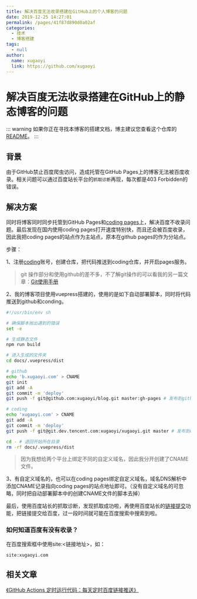 ```yaml
---
title: 解决百度无法收录搭建在GitHub上的个人博客的问题
date: 2019-12-25 14:27:01
permalink: /pages/41f87d890d0a02af
categories: 
  - 技术
  - 博客搭建
tags: 
  - null
author: 
  name: xugaoyi
  link: https://github.com/xugaoyi
---
```

# 解决百度无法收录搭建在GitHub上的静态博客的问题

::: warning
如果你正在寻找本博客的搭建文档，博主建议您查看这个仓库的[README](https://github.com/781288772/vuepressBlog)。
:::

## 背景

由于GitHub禁止百度爬虫访问，造成托管在GitHub Pages上的博客无法被百度收录。相关问题可以通过百度站长平台的`抓取诊断`再现，每次都是403 Forbidden的错误。

<!-- more -->

## 解决方案

同时将博客同时同步托管到GitHub Pages和[coding pages](https://dev.tencent.com/)上，解决百度不收录问题。最后发现在国内使用coding pages打开速度特别快，而且还会被百度收录，因此我把coding pages的站点作为主站点，原本在github pages的作为分站点。



步骤：

1、注册[coding](https://dev.tencent.com/)账号，创建仓库，把代码推送到coding仓库，并开启pages服务。

> git 操作部分和使用github的差不多，不了解git操作的可以看我的另一篇文章：[Git使用手册](https://xugaoyi.com/pages/9a7ee40fc232253e/)

2、我的博客项目使用vuepress搭建的，使用的是如下自动部署脚本，同时将代码推送到github和conding。

```sh
#!/usr/bin/env sh

# 确保脚本抛出遇到的错误
set -e

# 生成静态文件
npm run build

# 进入生成的文件夹
cd docs/.vuepress/dist

# github
echo 'b.xugaoyi.com' > CNAME
git init
git add -A
git commit -m 'deploy'
git push -f git@github.com:xugaoyi/blog.git master:gh-pages # 发布到github

# coding
echo 'xugaoyi.com' > CNAME
git add -A
git commit -m 'deploy'
git push -f git@git.dev.tencent.com:xugaoyi/xugaoyi.git master # 发布到coding

cd - # 退回开始所在目录
rm -rf docs/.vuepress/dist
```

> 因为我想给两个平台上绑定不同的自定义域名，因此我分开创建了CNAME文件。

3、有自定义域名的，也可以在coding pages绑定自定义域名，域名DNS解析中添加CNAME记录指向coding pages的站点地址即可。（没有自定义域名的可忽略，同时把自动部署脚本中的创建CNAME文件的脚本去掉）



最后，使用百度站长的抓取诊断，发现抓取成功啦，再使用百度站长的[链接提交](https://ziyuan.baidu.com/linksubmit/index)功能，把链接提交给百度，过一段时间就可能在百度搜索中搜索到啦。



### 如何知道百度有没有收录？

在百度搜索框中使用site:<链接地址\>，如：

```
site:xugaoyi.com
```



## 相关文章

[《GitHub Actions 定时运行代码：每天定时百度链接推送》](https://xugaoyi.com/pages/f44d2f9ad04ab8d3/)

